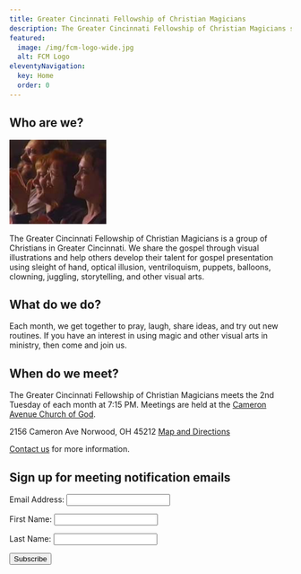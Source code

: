 ```yaml
---
title: Greater Cincinnati Fellowship of Christian Magicians
description: The Greater Cincinnati Fellowship of Christian Magicians shares the gospel and helps others develop their talent using sleight of hand and other arts.
featured:
  image: /img/fcm-logo-wide.jpg
  alt: FCM Logo
eleventyNavigation:
  key: Home
  order: 0
---
```


## Who are we?

<img src="/img/audience2.jpg" class="alignright" alt="Audience members clapping">

The Greater Cincinnati Fellowship of Christian Magicians is a group of Christians in Greater Cincinnati. We share the gospel through visual illustrations and help others develop their talent for gospel presentation using sleight of hand, optical illusion, ventriloquism, puppets, balloons, clowning, juggling, storytelling, and other visual arts.

## What do we do?

Each month, we get together to pray, laugh, share ideas, and try out new routines. If you have an interest in using magic and other visual arts in ministry, then come and join us.

## When do we meet?

The Greater Cincinnati Fellowship of Christian Magicians meets the 2nd Tuesday of each month at 7:15 PM. Meetings are held at the [Cameron Avenue Church of God](https://www.cameronavenuecog.org/).

2156 Cameron Ave
Norwood, OH 45212
[Map and Directions](https://goo.gl/maps/VdiD4eqTuyzGDdXD9)

[Contact us](/contact/) for more information.

## Sign up for meeting notification emails

<div id="mc_embed_signup">
<form action="https://cincyfcm.us2.list-manage.com/subscribe/post?u=45df3cb409aef54c62ee396fe&amp;id=c683e72da6" method="post" id="mc-embedded-subscribe-form" name="mc-embedded-subscribe-form" class="validate" target="_blank" novalidate="novalidate">
    <div id="mc_embed_signup_scroll">

<p class="mc-field-group">
	<label for="mce-EMAIL">Email Address: </label>
	<input type="email" value="" name="EMAIL" class="required email" id="mce-EMAIL" aria-required="true"></p>
<p class="mc-field-group">
	<label for="mce-FNAME">First Name: </label>
	<input type="text" value="" name="FNAME" class="" id="mce-FNAME"></p>
<p class="mc-field-group">
	<label for="mce-LNAME">Last Name: </label>
	<input type="text" value="" name="LNAME" class="" id="mce-LNAME"></p>
	<div id="mce-responses" class="clear">
		<div class="response" id="mce-error-response" style="display:none"></div>
		<div class="response" id="mce-success-response" style="display:none"></div>
	</div>    <!-- real people should not fill this in and expect good things - do not remove this or risk form bot signups-->
    <div style="position: absolute; left: -5000px;" aria-hidden="true"><input type="text" name="b_45df3cb409aef54c62ee396fe_c683e72da6" tabindex="-1" value=""></div>
    <p class="clear"><input type="submit" value="Subscribe" name="subscribe" id="mc-embedded-subscribe" class="button"></p>
    </div>
</form>
</div>
<script type="text/javascript" src="//s3.amazonaws.com/downloads.mailchimp.com/js/mc-validate.js"></script><script type="text/javascript">(function($) {window.fnames = new Array(); window.ftypes = new Array();fnames[0]='EMAIL';ftypes[0]='email';fnames[1]='FNAME';ftypes[1]='text';fnames[2]='LNAME';ftypes[2]='text';}(jQuery));var $mcj = jQuery.noConflict(true);</script><!--End mc_embed_signup--></div>
